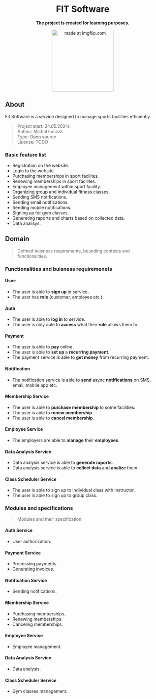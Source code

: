 <h1 align="center">FIT Software</h1>

<div align="center">
    <p><b>The project is created for learning purposes.</b></p>
        <img src="https://i.imgflip.com/8rkzl7.jpg" title="made at imgflip.com" width="200vw"/>
</div>

<h2>About</h2>

Fit Software is a service designed to manage sports facilities efficiently.

> Project start: 24.05.2024r. <br>
Author: Michał Łuczak <br>
Type: Open source <br>
License: TODO

### Basic feature list
- Registration on the website.
- Login to the website.
- Purchasing memberships in sport facilites.
- Renewing memberships in sport facilites.
- Employee management within sport facility.
- Organizing group and individual fitness classes.
- Sending SMS notifications.
- Sending email notifications.
- Sending mobile notifications.
- Signing up for gym classes.
- Genereting raports and charts based on collected data.
- Data analisys.


## **Domain**
> Defined buisness requirements, bounding contexts and functionalities. 

### Functionalities and buisness requiremenets
#### User:
- The user is able to **sign up** in service.
- The user has **role** (customer, employee etc.).
#### Auth
- The user is able to **log in** to service.
- The user is only able to **access** what their **role** allows them to.
#### Payment
- The user is able to **pay** online.
- The user is able to **set up** a **recurring payment**.
- The payment service is able to **get money** from recurring payment.
#### Notification
- The notification service is able to **send** async **notifications** on SMS, email, mobile app etc.
#### Membership Service
- The user is able to **purchase** **membership** to some facilities.
- The user is able to **renew** **membership**.
- The user is able to **cancel membership**.
#### Employee Service
- The employers are able to **manage** their **employees**.
#### Data Analysis Service
- Data analysis service is able to **generate raports**.
- Data analysis service is able to **collect data** and **analize** them.
#### Class Scheduler Service
- The user is able to sign up to individual class with instructor.
- The user is able to sign up to group class.


### Modules and specifications
> Modules and their specification.



#### Auth Service
- User authorization.
#### Payment Service
- Processing payments.
- Generating invoices.
#### Notification Service
- Sending notifications.
#### Membership Service
- Purchasing memberships.
- Renewing memberships.
- Canceling memberships.
#### Employee Service
- Employee management.
#### Data Analysis Service
- Data analysis.
#### Class Scheduler Service
- Gym classes management.




<!--- Eraser file: https://app.eraser.io/workspace/Vwxj9n8cr8OMQBXLh7dP --->
